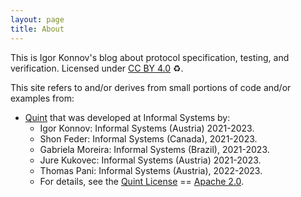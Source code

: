 ```yaml
---
layout: page
title: About
---
```


This is Igor Konnov's blog about protocol specification, testing, and
verification. Licensed under [CC BY
4.0](https://creativecommons.org/licenses/by/4.0/) :recycle:.

This site refers to and/or derives from small portions of code and/or examples
from:

 - [Quint][] that was developed at Informal Systems by:
   * Igor Konnov: Informal Systems (Austria) 2021-2023.
   * Shon Feder: Informal Systems (Canada), 2021-2023.
   * Gabriela Moreira: Informal Systems (Brazil), 2021-2023.
   * Jure Kukovec: Informal Systems (Austria) 2021-2023.
   * Thomas Pani: Informal Systems (Austria), 2022-2023.
   * For details, see the [Quint License][] == [Apache 2.0][].

[Quint]: https://github.com/informalsystems/quint
[Quint License]: https://github.com/informalsystems/quint/blob/main/LICENSE
[Apache 2.0]: https://www.apache.org/licenses/LICENSE-2.0
